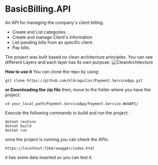 # BasicBilling.API
An API for managing the company's client billing.
- Create and List categories.
- Create and manage Client's information
- List pending bills from an specific client.
- Pay bills.

The project was built based on clean architecture principles. You can see different Layers and each layer has its own purpose.
![CleanArchitecture](https://github.com/klbraguilar/NurBNB.User/assets/19180334/43d8d7fa-0f02-48e2-80f8-b89936ad1e07)

**How to use it**
You can clone the repo by using:
```
git clone https://github.com/klbraguilar/Payment.ServiceApp.git
```
**or Downloading the zip file**
then, move to the folder where you have the project:
```
cd your_local_path/Payment.ServiceApp/Payment.Service.WebAPI/
```
Execute the following commands to build and run the project:
```
dotnet restore
dotnet build
dotnet run
```
once the project is running you can check the APIs:
```
https://localhost:7164/swagger/index.html
```

it has some data inserted so you can test it.
